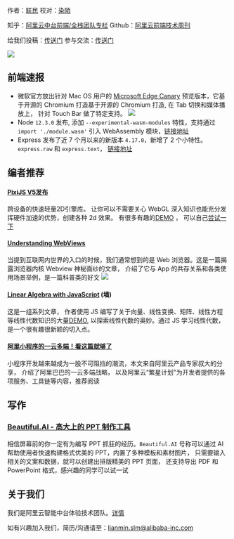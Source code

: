 作者：[联民](https://github.com/lianmin)
校对：[染陌](https://github.com/answershuto)

知乎：[阿里云中台前端/全栈团队专栏](https://zhuanlan.zhihu.com/aliyun)
Github：[阿里云前端技术周刊](https://github.com/aliyunfe/weekly)

给我们投稿：[传送门](https://github.com/aliyunfe/weekly/issues/new)
参与交流：[传送门](https://github.com/aliyunfe/weekly/issues/9)

![](https://img.alicdn.com/tfs/TB1CUEDabus3KVjSZKbXXXqkFXa-2560-1000.jpg)

## 前端速报

* 微软官方放出针对 Mac OS 用户的 [Microsoft Edge Canary](https://www.microsoftedgeinsider.com/en-us/download) 预览版本，它基于开源的 Chromium 打造基于开源的 Chromium 打造, 在 Tab 切换和媒体播放上， 针对 Touch Bar 做了特定支持。
![](https://img.alicdn.com/tfs/TB1uQEharus3KVjSZKbXXXqkFXa-600-338.gif)
* Node `12.3.0` 发布, 添加 `--experimental-wasm-modules` 特性，支持通过 `import './module.wasm'` 引入 WebAssembly 模块，[链接地址](https://nodejs.org/en/blog/release/v12.3.0/)
* Express 发布了近 7 个月以来的新版本 `4.17.0`，新增了 2 个小特性。`express.raw` 和 `express.text`， [链接地址](https://github.com/expressjs/express/releases/tag/4.17.0)

## 编者推荐

#### [PixiJS V5发布](http://www.pixijs.com/)
跨设备的快速轻量2D引擎库。 让你可以不需要关心 WebGL 深入知识也能充分发挥硬件加速的优势，创建各种 2d 效果。 有很多有趣的[DEMO](https://pixijs.io/examples/#/demos-basic/container.js) ， 可以自己[尝试一下](https://www.pixiplayground.com/#/edit)

#### [Understanding WebViews](https://www.kirupa.com/apps/webview.htm)
当提到互联网内世界的入口的时候，我们通常想到的是 Web 浏览器。这是一篇揭露浏览器内核 Webview 神秘面纱的文章， 介绍了它与 App 的共存关系和各类使用场景举例，是一篇科普类的好文
![](https://gw.alicdn.com/tfs/TB1Y68NaYys3KVjSZFnXXXFzpXa-750-800.png)

#### [Linear Algebra with JavaScript](https://medium.com/@geekrodion/linear-algebra-with-javascript-46c289178c0)  (墙)
这是一组系列文章， 作者使用 JS 编写了关于向量、线性变换、矩阵、线性方程等线性代数知识的大量[DEMO](https://rodionchachura.github.io/linear-algebra/), 以探索线性代数的奥妙。通过 JS 学习线性代数，是一个很有趣很新颖的切入点。 


#### [阿里小程序的一云多端！看这篇就够了](https://zhuanlan.zhihu.com/p/67380673)
小程序开发越来越成为一股不可阻挡的潮流，本文来自阿里云产品专家叔大的分享， 介绍了阿里巴巴的一云多端战略， 以及阿里云“繁星计划"为开发者提供的各项服务、工具链等内容，推荐阅读

## 写作
### [Beautiful.AI - 高大上的 PPT 制作工具](https://www.beautiful.ai/)
相信屏幕前的你一定有为编写 PPT 抓狂的经历。`Beautiful.AI` 号称可以通过 AI 帮助使用者快速构建格式优美的 PPT，内置了多种模板和素材图片， 只需要输入相关的文案和数据，就可以创建出排版精美的 PPT 页面， 还支持导出 PDF 和 PowerPoint 格式，感兴趣的同学可以试一试

## 关于我们

我们是阿里云智能中台体验技术团队。[详情](https://github.com/aliyunfe/weekly/blob/master/about.md)

如有兴趣加入我们，简历/沟通请至：lianmin.slm@alibaba-inc.com